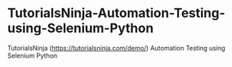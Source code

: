 # TutorialsNinja-Automation-Testing-using-Selenium-Python
TutorialsNinja (https://tutorialsninja.com/demo/) Automation Testing using Selenium Python
